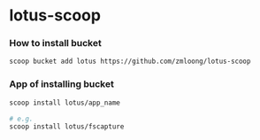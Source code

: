 
# lotus-scoop

### How to install bucket

```bash
scoop bucket add lotus https://github.com/zmloong/lotus-scoop
```

### App of installing bucket

```bash
scoop install lotus/app_name

# e.g.
scoop install lotus/fscapture

```
